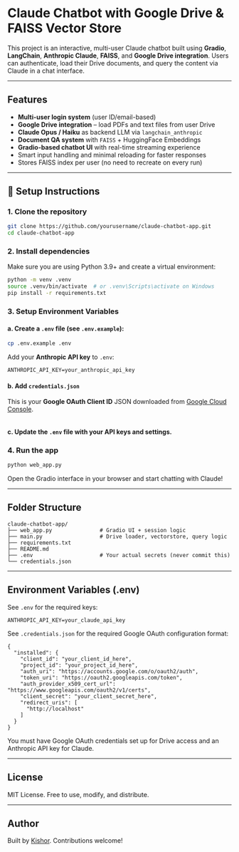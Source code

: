 # Claude Chatbot with Google Drive & FAISS Vector Store

This project is an interactive, multi-user Claude chatbot built using **Gradio**, **LangChain**, **Anthropic Claude**, **FAISS**, and **Google Drive integration**. Users can authenticate, load their Drive documents, and query the content via Claude in a chat interface.

---

## Features

- **Multi-user login system** (user ID/email-based)
-  **Google Drive integration** – load PDFs and text files from user Drive
- **Claude Opus / Haiku** as backend LLM via `langchain_anthropic`
-  **Document QA system** with `FAISS` + HuggingFace Embeddings
-  **Gradio-based chatbot UI** with real-time streaming experience
-  Smart input handling and minimal reloading for faster responses
-  Stores FAISS index per user (no need to recreate on every run)

---

## 🔧 Setup Instructions

### 1. Clone the repository

```bash
git clone https://github.com/yourusername/claude-chatbot-app.git
cd claude-chatbot-app
```

### 2. Install dependencies

Make sure you are using Python 3.9+ and create a virtual environment:

```bash
python -m venv .venv
source .venv/bin/activate  # or .venv\Scripts\activate on Windows
pip install -r requirements.txt
```
### 3. Setup Environment Variables

#### a. Create a `.env` file (see `.env.example`):

```bash
cp .env.example .env
```

Add your **Anthropic API key** to `.env`:

```
ANTHROPIC_API_KEY=your_anthropic_api_key
```

#### b. Add `credentials.json`

This is your **Google OAuth Client ID** JSON downloaded from [Google Cloud Console](https://console.cloud.google.com/apis/credentials).
```
```
#### c. Update the `.env` file with your API keys and settings.

### 4. Run the app

```bash
python web_app.py
```

Open the Gradio interface in your browser and start chatting with Claude!

---

## Folder Structure

```
claude-chatbot-app/
├── web_app.py               # Gradio UI + session logic
├── main.py                  # Drive loader, vectorstore, query logic
├── requirements.txt
├── README.md
├── .env                     # Your actual secrets (never commit this)
└── credentials.json            
```

---

## Environment Variables (.env)

See `.env` for the required keys:

```env
ANTHROPIC_API_KEY=your_claude_api_key
```
See `.credentials.json` for the required Google OAuth configuration format:

```env
{
  "installed": {
    "client_id": "your_client_id_here",
    "project_id": "your_project_id_here",
    "auth_uri": "https://accounts.google.com/o/oauth2/auth",
    "token_uri": "https://oauth2.googleapis.com/token",
    "auth_provider_x509_cert_url": "https://www.googleapis.com/oauth2/v1/certs",
    "client_secret": "your_client_secret_here",
    "redirect_uris": [
      "http://localhost"
    ]
  }
}
```

You must have Google OAuth credentials set up for Drive access and an Anthropic API key for Claude.

---

## License

MIT License. Free to use, modify, and distribute.

---

## Author

Built by [Kishor](https://github.com/yourusername). Contributions welcome!